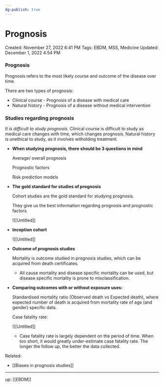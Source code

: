```yaml
---
dg-publish: true
---
```


# Prognosis

Created: November 27, 2022 6:41 PM
Tags: EBDM, MSS, Medicine
Updated: December 1, 2022 4:54 PM

### Prognosis

Prognosis refers to the most likely course and outcome of the disease over time.

There are two types of prognosis:

- Clinical course - Prognosis of a disease with medical care
- Natural history - Prognosis of a disease without medical intervention

### Studies regarding prognosis

*It is difficult to study prognosis.* Clinical course is difficult to study as medical care changes with time, which changes prognosis. Natural history is unethical to study, as it involves witholding treatment.

- **When studying prognosis, there should be 3 questions in mind**
    
    Average/ overall prognosis
    
    Prognostic factors
    
    Risk prediction models
    
- ******************The gold standard for studies of prognosis******************
    
    Cohort studies are the gold standard for studying prognosis.
    
    They give us the best information regarding prognosis and prognostic factors.
    
    ![[Untitled]]
    
- ********************************Inception cohort********************************
    
    ![[Untitled]]
    
- ********************************************************Outcome of prognosis studies********************************************************
    
    Mortality is outcome studied in prognosis studies, which can be acquired from death certificates.
    
    - All cause mortality and disease specific mortality can be used, but disease specific mortality is prone to misclassification.
- ********************************************************Comparing outcomes with or without exposure uses:********************************************************
    
    Standardised mortality ratio (Observed death vs Expected death), where expected number of death is acquired from mortality rate of age (and gender) specific data.
    
    Case fatality rate:
    
    ![[Untitled]]
    
    - Case fatality rate is largely dependent on the period of time. When too short, it would greatly under-estimate case fatality rate. The longer the follow up, the better the data collected.

Related:

- [[Biases in prognosis studies]]

---

up: [[EBDM]]